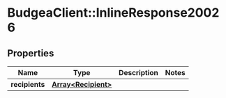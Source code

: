 # BudgeaClient::InlineResponse20026

## Properties
Name | Type | Description | Notes
------------ | ------------- | ------------- | -------------
**recipients** | [**Array&lt;Recipient&gt;**](Recipient.md) |  | 


